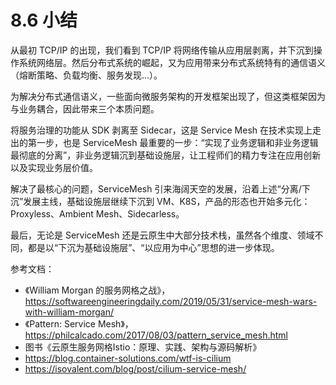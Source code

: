 # 8.6 小结

从最初 TCP/IP 的出现，我们看到 TCP/IP 将网络传输从应用层剥离，并下沉到操作系统网络层。然后分布式系统的崛起，又为应用带来分布式系统特有的通信语义（熔断策略、负载均衡、服务发现...）。

为解决分布式通信语义，一些面向微服务架构的开发框架出现了，但这类框架因为与业务耦合，因此带来三个本质问题。

将服务治理的功能从 SDK 剥离至 Sidecar，这是 Service Mesh 在技术实现上走出的第一步，也是 ServiceMesh 最重要的一步：“实现了业务逻辑和非业务逻辑最彻底的分离”，非业务逻辑沉到基础设施层，让工程师们的精力专注在应用创新以及实现业务层价值。

解决了最核心的问题，ServiceMesh 引来海阔天空的发展，沿着上述“分离/下沉”发展主线，基础设施层继续下沉到 VM、K8S，产品的形态也开始多元化：Proxyless、Ambient Mesh、Sidecarless。

最后，无论是 ServiceMesh 还是云原生中大部分技术栈，虽然各个维度、领域不同，都是以“下沉为基础设施层”、“以应用为中心”思想的进一步体现。


参考文档：
- 《William Morgan 的服务网格之战》，https://softwareengineeringdaily.com/2019/05/31/service-mesh-wars-with-william-morgan/
- 《Pattern: Service Mesh》，https://philcalcado.com/2017/08/03/pattern_service_mesh.html
- 图书《云原生服务网格Istio：原理、实践、架构与源码解析》
- https://blog.container-solutions.com/wtf-is-cilium
- https://isovalent.com/blog/post/cilium-service-mesh/